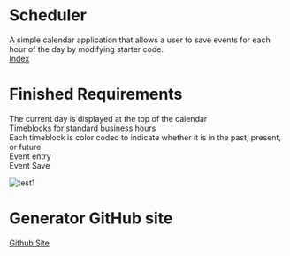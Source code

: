 # Scheduler
A simple calendar application that allows a user to save events for each hour of the day by modifying starter code.\
[Index](./index.html)

# Finished Requirements
The current day is displayed at the top of the calendar\
Timeblocks for standard business hours\
Each timeblock is color coded to indicate whether it is in the past, present, or future\
Event entry\
Event Save

![test1](./assets/Test.gif)

# Generator GitHub site
[Github Site](https://sg3606.github.io/Scheduler/)
